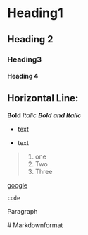 
# Heading1
## Heading 2
### Heading3
#### Heading 4

Horizontal Line:
----------------------------


**Bold**
*Italic*
***Bold and Italic***

- text
* text

>1. one
>2. Two
>3. Three

[google](https://www.google.com/)

`code`

<p>Paragraph</p>
# Markdownformat
